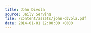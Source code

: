 ```yaml
---
title: John Divola
source: Daily Serving
file: /content/assets/john-divola.pdf
date: 2014-01-01 12:00:00 +0000
---
```

